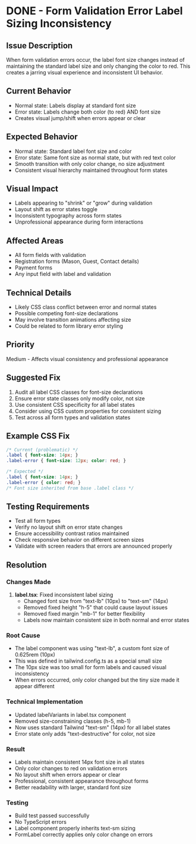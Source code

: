 # DONE - Form Validation Error Label Sizing Inconsistency

## Issue Description
When form validation errors occur, the label font size changes instead of maintaining the standard label size and only changing the color to red. This creates a jarring visual experience and inconsistent UI behavior.

## Current Behavior
- Normal state: Labels display at standard font size
- Error state: Labels change both color (to red) AND font size
- Creates visual jump/shift when errors appear or clear

## Expected Behavior
- Normal state: Standard label font size and color
- Error state: Same font size as normal state, but with red text color
- Smooth transition with only color change, no size adjustment
- Consistent visual hierarchy maintained throughout form states

## Visual Impact
- Labels appearing to "shrink" or "grow" during validation
- Layout shift as error states toggle
- Inconsistent typography across form states
- Unprofessional appearance during form interactions

## Affected Areas
- All form fields with validation
- Registration forms (Mason, Guest, Contact details)
- Payment forms
- Any input field with label and validation

## Technical Details
- Likely CSS class conflict between error and normal states
- Possible competing font-size declarations
- May involve transition animations affecting size
- Could be related to form library error styling

## Priority
Medium - Affects visual consistency and professional appearance

## Suggested Fix
1. Audit all label CSS classes for font-size declarations
2. Ensure error state classes only modify color, not size
3. Use consistent CSS specificity for all label states
4. Consider using CSS custom properties for consistent sizing
5. Test across all form types and validation states

## Example CSS Fix
```css
/* Current (problematic) */
.label { font-size: 14px; }
.label-error { font-size: 12px; color: red; }

/* Expected */
.label { font-size: 14px; }
.label-error { color: red; }
/* Font size inherited from base .label class */
```

## Testing Requirements
- Test all form types
- Verify no layout shift on error state changes
- Ensure accessibility contrast ratios maintained
- Check responsive behavior on different screen sizes
- Validate with screen readers that errors are announced properly

## Resolution

### Changes Made
1. **label.tsx**: Fixed inconsistent label sizing
   - Changed font size from "text-lb" (10px) to "text-sm" (14px)
   - Removed fixed height "h-5" that could cause layout issues
   - Removed fixed margin "mb-1" for better flexibility
   - Labels now maintain consistent size in both normal and error states

### Root Cause
- The label component was using "text-lb", a custom font size of 0.625rem (10px)
- This was defined in tailwind.config.ts as a special small size
- The 10px size was too small for form labels and caused visual inconsistency
- When errors occurred, only color changed but the tiny size made it appear different

### Technical Implementation
- Updated labelVariants in label.tsx component
- Removed size-constraining classes (h-5, mb-1)
- Now uses standard Tailwind "text-sm" (14px) for all label states
- Error state only adds "text-destructive" for color, not size

### Result
- Labels maintain consistent 14px font size in all states
- Only color changes to red on validation errors
- No layout shift when errors appear or clear
- Professional, consistent appearance throughout forms
- Better readability with larger, standard font size

### Testing
- Build test passed successfully
- No TypeScript errors
- Label component properly inherits text-sm sizing
- FormLabel correctly applies only color change on errors